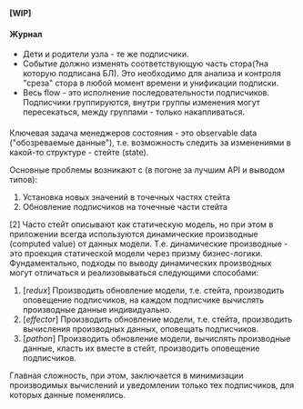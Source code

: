 **[WIP]**

#### Журнал

* Дети и родители узла - те же подписчики.
* Событие должно изменять соответствующую часть стора(?на которую подписана БЛ). Это необходимо для анализа и контроля "среза" стора в любой момент времени и унификации подписки.
* Весь flow - это исполнение последовательности подписчиков. Подписчики группируются, внутри группы изменения могут пересекаться, между группами - только накапливаться.

####

Ключевая задача менеджеров состояния - это observable data ("обозреваемые данные"), т.е. возможность следить за изменениями в какой-то структуре - стейте (state).

Основные проблемы возникают с (в погоне за лучшим API и выводом типов):
1. Установка новых значений в точечных частях стейта
2. Обновление подписчиков на точечные части стейта

[2] Часто стейт описывают как статическую модель, но при этом в приложении всегда используются динамические производные (computed value) от данных модели. Т.е. динамические производные - это проекция статической модели через призму бизнес-логики. Фундаментально, подходы по выводу динамических производных могут отличаться и реализовываться следующими способами:
  1. [*redux*] Производить обновление модели, т.е. стейта, производить оповещение подписчиков, на каждом подписчике вычислять производные данные индивидуально.
  2. [*effector*] Производить обновление модели, т.е. стейта, производить вычисления производных данных, оповещать подписчиков.
  3. [*pathon*] Производить обновление модели, вычислять производные данные, класть их вместе в стейт, производить оповещение подписчиков.
  
Главная сложность, при этом, заключается в минимизации производимых вычислений и уведомлении только тех подписчиков, для которых данные поменялись.
